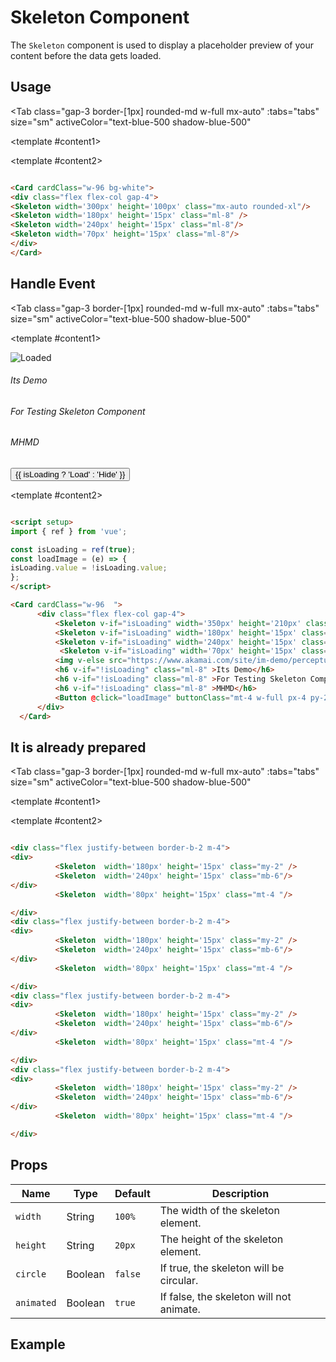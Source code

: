 <script setup>
import { ref } from 'vue';

const tabs = [
  { label: 'UI', value: 1, content: '' },
  { label: 'Props', value: 2, content: '' }
];
const isLoading = ref(true);
const Active = ref(true);
const loadImage = (e) => {
  isLoading.value = !isLoading.value;
};
</script>

# Skeleton Component

The `Skeleton` component is used to display a placeholder preview of your content before the data gets loaded.

## Usage


<Tab 
   class="gap-3 border-[1px] rounded-md w-full mx-auto"
    :tabs="tabs" 
    size="sm"
    activeColor="text-blue-500 shadow-blue-500"
>
<template #content1>
<div class="p-6 rounded-lg bg-slate-50/50 flex justify-center items-center flex-col gap-4">
    <Card cardClass="w-96 bg-white">
        <div class="flex flex-col gap-4">
            <Skeleton width='300px' height='100px' class="mx-auto rounded-xl"/>
            <Skeleton width='180px' height='15px' class="ml-8" />
            <Skeleton width='240px' height='15px' class="ml-8"/>
            <Skeleton width='70px' height='15px' class="ml-8"/>
        </div>
    </Card>
</div>
</template>

<template #content2>

  ```md

<Card cardClass="w-96 bg-white">
<div class="flex flex-col gap-4">
<Skeleton width='300px' height='100px' class="mx-auto rounded-xl"/>
<Skeleton width='180px' height='15px' class="ml-8" />
<Skeleton width='240px' height='15px' class="ml-8"/>
<Skeleton width='70px' height='15px' class="ml-8"/>
</div>
</Card>

```
  </template>

</Tab>

## Handle Event
<Tab 
   class="gap-3 border-[1px] rounded-md w-full mx-auto"
    :tabs="tabs" 
    size="sm"
    activeColor="text-blue-500 shadow-blue-500"
>
<template #content1>
<div class="p-6 rounded-lg  flex justify-center items-center flex-col gap-4">
    <Card cardClass="w-96  ">
        <div class="flex flex-col gap-4">
            <Skeleton v-if="isLoading" width='350px' height='210px' class="mx-auto rounded-xl"/>
            <Skeleton v-if="isLoading" width='180px' height='15px' class="ml-8 my-2" />
            <Skeleton v-if="isLoading" width='240px' height='15px' class="ml-8 "/>
             <Skeleton v-if="isLoading" width='70px' height='15px' class="ml-8 my-1"/>
            <img v-else src="https://www.akamai.com/site/im-demo/perceptual-standard.jpg?imbypass=true" alt="Loaded" class="mx-auto rounded-xl"/>
            <h6 v-if="!isLoading" class="ml-8" >Its Demo</h6>
            <h6 v-if="!isLoading" class="ml-8" >For Testing Skeleton Component</h6>
            <h6 v-if="!isLoading" class="ml-8" >MHMD</h6>
            <Button @click="loadImage" buttonClass="mt-4 w-full px-4 py-2  text-white rounded">{{ isLoading ? 'Load' : 'Hide' }} </Button>
        </div>
    </Card>
</div>
</template>

<template #content2>

  ```md

<script setup>
import { ref } from 'vue';

const isLoading = ref(true);
const loadImage = (e) => {
  isLoading.value = !isLoading.value;
};
</script>

  <Card cardClass="w-96  ">
        <div class="flex flex-col gap-4">
            <Skeleton v-if="isLoading" width='350px' height='210px' class="mx-auto rounded-xl"/>
            <Skeleton v-if="isLoading" width='180px' height='15px' class="ml-8 my-2" />
            <Skeleton v-if="isLoading" width='240px' height='15px' class="ml-8 "/>
             <Skeleton v-if="isLoading" width='70px' height='15px' class="ml-8 my-1"/>
            <img v-else src="https://www.akamai.com/site/im-demo/perceptual-standard.jpg?imbypass=true" alt="Loaded" class="mx-auto rounded-xl"/>
            <h6 v-if="!isLoading" class="ml-8" >Its Demo</h6>
            <h6 v-if="!isLoading" class="ml-8" >For Testing Skeleton Component</h6>
            <h6 v-if="!isLoading" class="ml-8" >MHMD</h6>
            <Button @click="loadImage" buttonClass="mt-4 w-full px-4 py-2  text-white rounded">{{ isLoading ? 'Load' : 'Hide' }} </Button>
        </div>
    </Card>

```
  </template>

</Tab>

## It is already prepared


<Tab 
   class="gap-3 border-[1px] rounded-md w-full mx-auto"
    :tabs="tabs" 
    size="sm"
    activeColor="text-blue-500 shadow-blue-500"
>
<template #content1>
<div class="p-6 rounded-lg  flex   flex-col gap-2">
<div class="flex justify-between border-b-2 m-4">
<div>
            <Skeleton  width='180px' height='15px' class="my-2" />
            <Skeleton  width='240px' height='15px' class="mb-6"/>
</div>
            <Skeleton  width='80px' height='15px' class="mt-4 "/>

</div>
<div class="flex justify-between border-b-2 m-4">
<div>
            <Skeleton  width='180px' height='15px' class="my-2" />
            <Skeleton  width='240px' height='15px' class="mb-6"/>
</div>
            <Skeleton  width='80px' height='15px' class="mt-4 "/>

</div>
<div class="flex justify-between border-b-2 m-4">
<div>
            <Skeleton  width='180px' height='15px' class="my-2" />
            <Skeleton  width='240px' height='15px' class="mb-6"/>
</div>
            <Skeleton  width='80px' height='15px' class="mt-4 "/>

</div>
<div class="flex justify-between border-b-2 m-4">
<div>
            <Skeleton  width='180px' height='15px' class="my-2" />
            <Skeleton  width='240px' height='15px' class="mb-6"/>
</div>
            <Skeleton  width='80px' height='15px' class="mt-4 "/>

</div>
</div>
</template>

<template #content2>

  ```md

<div class="flex justify-between border-b-2 m-4">
<div>
            <Skeleton  width='180px' height='15px' class="my-2" />
            <Skeleton  width='240px' height='15px' class="mb-6"/>
</div>
            <Skeleton  width='80px' height='15px' class="mt-4 "/>

</div>
<div class="flex justify-between border-b-2 m-4">
<div>
            <Skeleton  width='180px' height='15px' class="my-2" />
            <Skeleton  width='240px' height='15px' class="mb-6"/>
</div>
            <Skeleton  width='80px' height='15px' class="mt-4 "/>

</div>
<div class="flex justify-between border-b-2 m-4">
<div>
            <Skeleton  width='180px' height='15px' class="my-2" />
            <Skeleton  width='240px' height='15px' class="mb-6"/>
</div>
            <Skeleton  width='80px' height='15px' class="mt-4 "/>

</div>
<div class="flex justify-between border-b-2 m-4">
<div>
            <Skeleton  width='180px' height='15px' class="my-2" />
            <Skeleton  width='240px' height='15px' class="mb-6"/>
</div>
            <Skeleton  width='80px' height='15px' class="mt-4 "/>

</div>
```
  </template>

</Tab>


## Props

| Name     | Type    | Default | Description                        |
|----------|---------|---------|------------------------------------|
| `width`  | String  | `100%`  | The width of the skeleton element. |
| `height` | String  | `20px`  | The height of the skeleton element.|
| `circle` | Boolean | `false` | If true, the skeleton will be circular. |
| `animated` | Boolean | `true` | If false, the skeleton will not animate. |

## Example


